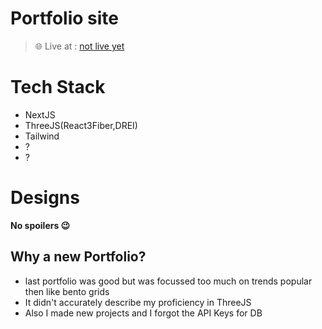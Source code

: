 # Portfolio site

> 🌐 Live at : [not live yet](tejasbhovad.com)

# Tech Stack

- NextJS
- ThreeJS(React3Fiber,DREI)
- Tailwind
- ?
- ?

# Designs

**No spoilers 😉**

## Why a new Portfolio?

- last portfolio was good but was focussed too much on trends popular then like bento grids
- It didn't accurately describe my proficiency in ThreeJS
- Also I made new projects and I forgot the API Keys for DB
